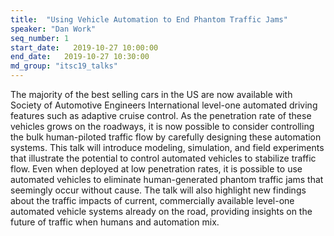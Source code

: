 ```yaml
---
title:  "Using Vehicle Automation to End Phantom Traffic Jams"
speaker: "Dan Work"
seq_number: 1
start_date:   2019-10-27 10:00:00
end_date:   2019-10-27 10:30:00
md_group: "itsc19_talks"
---
```


The majority of the best selling cars in the US are now available with Society of Automotive Engineers International level-one automated driving features such as adaptive cruise control. As the penetration rate of these vehicles grows on the roadways, it is now possible to consider controlling the bulk human-piloted traffic flow by carefully designing these automation systems. This talk will introduce modeling, simulation, and field experiments that illustrate the potential to control automated vehicles to stabilize traffic flow. Even when deployed at low penetration rates, it is possible to use automated vehicles to eliminate human-generated phantom traffic jams that seemingly occur without cause. The talk will also highlight new findings about the traffic impacts of current, commercially available level-one automated vehicle systems already on the road, providing insights on the future of traffic when humans and automation mix.
